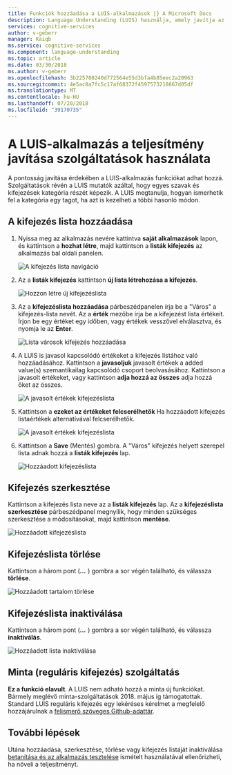 ```yaml
---
title: Funkciók hozzáadása a LUIS-alkalmazások |} A Microsoft Docs
description: Language Understanding (LUIS) használja, amely javítja az észlelésük vagy szándékok és entitások előrejelzését funkciók hozzáadása, a kategóriák és minták
services: cognitive-services
author: v-geberr
manager: Kaiqb
ms.service: cognitive-services
ms.component: language-understanding
ms.topic: article
ms.date: 03/30/2018
ms.author: v-geberr
ms.openlocfilehash: 3b225780240d772564e55d3bfa4b85eec2a20963
ms.sourcegitcommit: 4e5ac8a7fc5c17af68372f4597573210867d05df
ms.translationtype: MT
ms.contentlocale: hu-HU
ms.lasthandoff: 07/20/2018
ms.locfileid: "39170735"
---
```

# <a name="use-features-to-improve-your-luis-apps-performance"></a>A LUIS-alkalmazás a teljesítmény javítása szolgáltatások használata  

A pontosság javítása érdekében a LUIS-alkalmazás funkciókat adhat hozzá. Szolgáltatások révén a LUIS mutatók azáltal, hogy egyes szavak és kifejezések kategória részét képezik. A LUIS megtanulja, hogyan ismerhetik fel a kategória egy tagot, ha azt is kezelheti a többi hasonló módon.

## <a name="add-phrase-list"></a>A kifejezés lista hozzáadása

1. Nyissa meg az alkalmazás nevére kattintva **saját alkalmazások** lapon, és kattintson a **hozhat létre**, majd kattintson a **listák kifejezés** az alkalmazás bal oldali panelen. 

    ![A kifejezés lista navigáció](./media/luis-add-features/phrase-list-nav.png)

2. Az a **listák kifejezés** kattintson **új lista létrehozása a kifejezés**. 
 
    ![Hozzon létre új kifejezéslista](./media/luis-add-features/create-new-phrase-list.png)
    
3. Az a **kifejezéslista hozzáadása** párbeszédpanelen írja be a "Város" a kifejezés-lista nevét. Az a **érték** mezőbe írja be a kifejezést lista értékeit. Írjon be egy értéket egy időben, vagy értékek vesszővel elválasztva, és nyomja le az **Enter**.

    ![Lista városok kifejezés hozzáadása](./media/luis-add-features/add-phrase-list-cities.png)

4. A LUIS is javasol kapcsolódó értékeket a kifejezés listához való hozzáadásához. Kattintson a **javasoljuk** javasolt értékek a added value(s) szemantikailag kapcsolódó csoport beolvasásához. Kattintson a javasolt értékeket, vagy kattintson **adja hozzá az összes** adja hozzá őket az összes.

    ![A javasolt értékek kifejezéslista](./media/luis-add-features/related-values.png)

5. Kattintson a **ezeket az értékeket felcserélhetők** Ha hozzáadott kifejezés listaértékek alternatívával felcserélhetők.

    ![A javasolt értékek kifejezéslista](./media/luis-add-features/interchangeable.png)

6. Kattintson a **Save** (Mentés) gombra. A "Város" kifejezés helyett szerepel lista adnak hozzá a **listák kifejezés** lap.

    ![Hozzáadott kifejezéslista](./media/luis-add-features/phrase-list-cities.png)

## <a name="edit-phrase-list"></a>Kifejezés szerkesztése

Kattintson a kifejezés lista neve az a **listák kifejezés** lap. Az a **kifejezéslista szerkesztése** párbeszédpanel megnyílik, hogy minden szükséges szerkesztése a módosításokat, majd kattintson **mentése**.

 ![Hozzáadott kifejezéslista](./media/luis-add-features/edit-phrase-list.png)

## <a name="delete-phrase-list"></a>Kifejezéslista törlése 

Kattintson a három pont (***...*** ) gombra a sor végén található, és válassza **törlése**.

 ![Hozzáadott tartalom törlése](./media/luis-add-features/delete-phrase-list.png)

## <a name="deactivate-phrase-list"></a>Kifejezéslista inaktiválása 

Kattintson a három pont (***...*** ) gombra a sor végén található, és válassza **inaktiválás**.

 ![Hozzáadott lista inaktiválása](./media/luis-add-features/deactivate-phrase-list.png)

## <a name="pattern-regular-expression-feature"></a>Minta (reguláris kifejezés) szolgáltatás 
**Ez a funkció elavult**. A LUIS nem adható hozzá a minta új funkciókat. Bármely meglévő minta-szolgáltatások 2018. május ig támogatottak. Standard LUIS reguláris kifejezés egy lekéréses kérelmet a megfelelő hozzájárulnak a [felismerő szöveges Github-adattár](https://github.com/Microsoft/Recognizers-Text). 

## <a name="next-steps"></a>További lépések

Utána hozzáadása, szerkesztése, törlése vagy kifejezés listáját inaktiválása [betanítása és az alkalmazás tesztelése](luis-interactive-test.md) ismételt használatával ellenőrizheti, ha növeli a teljesítményt.
